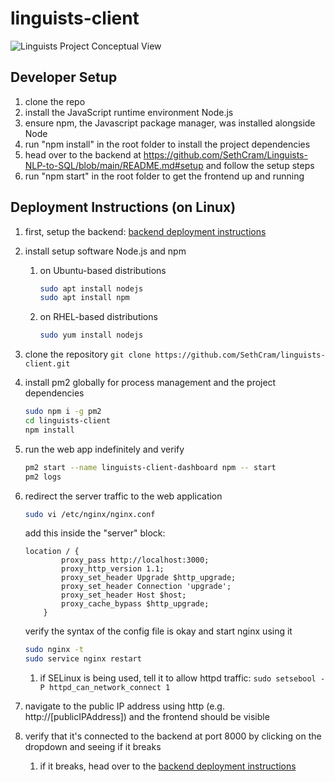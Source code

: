 # linguists-client
![Linguists Project Conceptual View](https://user-images.githubusercontent.com/86444777/219822992-974e45b1-fb9a-4600-90f9-78c37d9c9c89.png)

## Developer Setup
1. clone the repo
2. install the JavaScript runtime environment Node.js 
3. ensure npm, the Javascript package manager, was installed alongside Node
4. run "npm install" in the root folder to install the project dependencies
5. head over to the backend at https://github.com/SethCram/Linguists-NLP-to-SQL/blob/main/README.md#setup and follow the setup steps
6. run "npm start" in the root folder to get the frontend up and running

## Deployment Instructions (on Linux)
1. first, setup the backend: [backend deployment instructions](https://github.com/SethCram/Linguists-NLP-to-SQL#deployment-instructions)
2. install setup software Node.js and npm
    1. on Ubuntu-based distributions
        ```sh
        sudo apt install nodejs
        sudo apt install npm
        ```
    2. on RHEL-based distributions
        ```sh
        sudo yum install nodejs
        ```
2. clone the repository `git clone https://github.com/SethCram/linguists-client.git`
3. install pm2 globally for process management and the project dependencies 
    ```sh
    sudo npm i -g pm2
    cd linguists-client
    npm install
    ```
4. run the web app indefinitely and verify
    ```sh
    pm2 start --name linguists-client-dashboard npm -- start
    pm2 logs 
    ```
5. redirect the server traffic to the web application
    ```sh
   sudo vi /etc/nginx/nginx.conf
    ```
    add this inside the "server" block:
    ```
    location / {
            proxy_pass http://localhost:3000;
            proxy_http_version 1.1;
            proxy_set_header Upgrade $http_upgrade;
            proxy_set_header Connection 'upgrade';
            proxy_set_header Host $host;
            proxy_cache_bypass $http_upgrade;
        }
    ```
    verify the syntax of the config file is okay and start nginx using it
    ```sh
    sudo nginx -t
    sudo service nginx restart
    ```
    1. if SELinux is being used, tell it to allow httpd traffic: `sudo setsebool -P httpd_can_network_connect 1`
        
6. navigate to the public IP address using http (e.g. http://[publicIPAddress]) and the frontend should be visible 
7. verify that it's connected to the backend at port 8000 by clicking on the dropdown and seeing if it breaks
    1. if it breaks, head over to the [backend deployment instructions](https://github.com/SethCram/Linguists-NLP-to-SQL#deployment-instructions)
